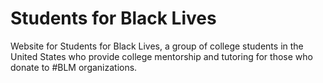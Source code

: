 # Students for Black Lives

Website for Students for Black Lives, a group of college students in the United States who provide college mentorship and tutoring for those who donate to #BLM organizations.
